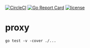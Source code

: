 [![CircleCI](https://circleci.com/gh/estambakio/proxy.svg?style=shield)](https://circleci.com/gh/estambakio/proxy)
[![Go Report Card](https://goreportcard.com/badge/github.com/estambakio/proxy)](https://goreportcard.com/report/github.com/estambakio/proxy)
[![license](https://img.shields.io/github/license/estambakio/proxy.svg?style=flat-square)](LICENSE)

# proxy

`go test -v -cover ./...`